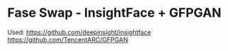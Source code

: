 # Fase Swap - InsightFace + GFPGAN

Used:
https://github.com/deepinsight/insightface
https://github.com/TencentARC/GFPGAN
